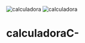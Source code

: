 ![calculadora](https://user-images.githubusercontent.com/84193418/130855737-17f18cae-9b34-4d9f-b2b3-8e27d31f9f36.png)
![calculadora](https://user-images.githubusercontent.com/84193418/130855551-3b54893e-6144-4e92-8392-9f7293507067.png)
# calculadoraC-
